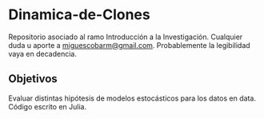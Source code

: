 # Dinamica-de-Clones
Repositorio asociado al ramo Introducción a la Investigación. Cualquier duda u aporte a miguescobarm@gmail.com. Probablemente la legibilidad vaya en decadencia.

## Objetivos

Evaluar distintas hipótesis de modelos estocásticos para los datos en data. Código escrito en Julia.

